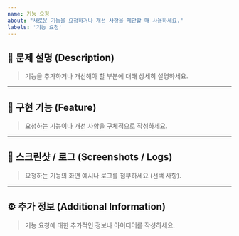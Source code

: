 ```yaml
---
name: 기능 요청
about: "새로운 기능을 요청하거나 개선 사항을 제안할 때 사용하세요."
labels: '기능 요청'
---
```


## 📝 문제 설명 (Description)
> 기능을 추가하거나 개선해야 할 부분에 대해 상세히 설명하세요.

---

## 🔄 구현 기능 (Feature)
> 요청하는 기능이나 개선 사항을 구체적으로 작성하세요.

---

## 📸 스크린샷 / 로그 (Screenshots / Logs)
> 요청하는 기능의 화면 예시나 로그를 첨부하세요 (선택 사항).

---

## ⚙️ 추가 정보 (Additional Information)
> 기능 요청에 대한 추가적인 정보나 아이디어를 작성하세요.
